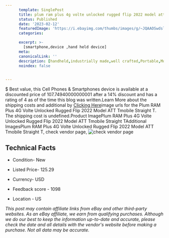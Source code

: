 ```yaml
---
      template: SinglePost
      title: plum ram plus 4g volte unlocked rugged flip 2022 model att tmobile straight t
      status: Published
      date: '2023-02-12'
      featuredImage: 'https://i.ebayimg.com/thumbs/images/g/~JQAAOSwdsljZfqm/s-l225.jpg'
      categories: 

      excerpt: >-
        [smartphone,device ,hand held device]
      meta:
      canonicalLink: ''
      description: [handheld,industrially made,well crafted,Portable,Mobile,Compact,Convenient,Lightweight,Maneuverable,Man-portable,Miniature,Carriable,Hand-held,Light,Holdable,Transportable,Mobile device,Pocket-sized,On-the-go,Wireless,Cordless,Compact size,Convenient size, smartphone,device ,hand held device]
      noindex: false

        
---
```

$
    Best value, this Cell Phones & Smartphones device is available at a discounted price of 107.74940000000001 after a 14% discount and has a rating of 4 as of the time this blog was written.Learn More about the shipping costs and additional by [Clicking Here](https://www.ebay.com/itm/134315361293?hash=item1f45d1c40d%3Ag%3A%7EJQAAOSwdsljZfqm&amdata=enc%3AAQAHAAAA8Af1nrWTCQJCpV8fLREAlBDJTNwPhOX4w%2BHisvRFIq8YITISMlOSzCtiIYcoJDjLljP18wHmaGTiHOp0V8Ud1nntwaT90enOiveg3q6gYR%2BzbXiBYi9WmFjR2PnLsTU3H0W%2Fhek8VxkdIsLKYdLNmNtlSgCa8D%2F0jCcPs1BZThcbyE8aPwnjTBaEejdNYx5K87eE%2BU2Qu73X7APrVPFEWQXY7IXhOniDifQBXuB234crQVsO88FLUUbrRfqjw678GSBDYRg89aD7TJ9aHi8UvwtxGEkn6Jq%2FcgNSU37Mz8nHSARvcBaGHUGUQzlYiHl7Hg%3D%3D&mkevt=1&mkcid=1&mkrid=711-53200-19255-0&campid=%253CePNCampaignId%253E&customid=%253CreferenceId%253E&toolid=10049)image urls for the Plum RAM Plus 4G Volte Unlocked Rugged Flip 2022 Model ATT Tmobile Straight T. The shipping cost is undefined.Product ImagePlum RAM Plus 4G Volte Unlocked Rugged Flip 2022 Model ATT Tmobile Straight TAdditional ImagesPlum RAM Plus 4G Volte Unlocked Rugged Flip 2022 Model ATT Tmobile Straight T, check vendor page, ![check vendor page](https://origin-galleryplus.ebayimg.com/ws/web/134315361293_2_0_1/225x225.jpg,https://origin-galleryplus.ebayimg.com/ws/web/134315361293_3_0_1/225x225.jpg,https://origin-galleryplus.ebayimg.com/ws/web/134315361293_4_0_1/225x225.jpg,https://origin-galleryplus.ebayimg.com/ws/web/134315361293_5_0_1/225x225.jpg)
    
    

 ## Technical Facts 



     
      

 - Condition- New 


      

 - Listed Price- 125.29 


      

 - Currency- USD 


      

 - Feedback score - 1098 


      

 - Location - US 


      
      

 *_This post may contain affiliate links from eBay and other third-party websites. As an eBay affiliate, we earn from qualifying purchases. Although we do our best to keep the information up-to-date and accurate, please check the date and all details with the vendor's website before making a purchase. Not all data may be accurate._*



    
    
    
    
    
